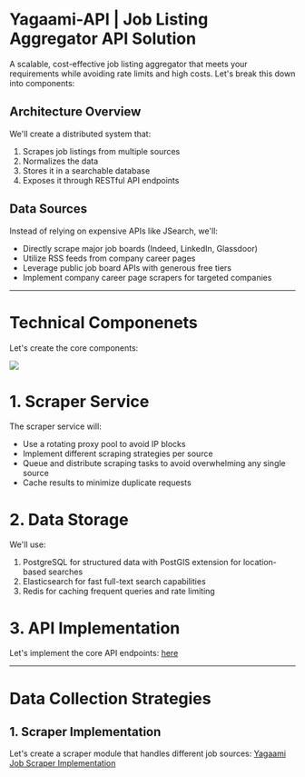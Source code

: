 # Yagaami-API | Job Listing Aggregator API Solution
A scalable, cost-effective job listing aggregator that meets your requirements while avoiding rate limits and high costs. Let's break this down into components:

## Architecture Overview
We'll create a distributed system that:
1. Scrapes job listings from multiple sources
2. Normalizes the data
3. Stores it in a searchable database
4. Exposes it through RESTful API endpoints

## Data Sources
Instead of relying on expensive APIs like JSearch, we'll:
- Directly scrape major job boards (Indeed, LinkedIn, Glassdoor)
- Utilize RSS feeds from company career pages
- Leverage public job board APIs with generous free tiers
- Implement company career page scrapers for targeted companies

--- 
# Technical Componenets
Let's create the core components:

![](https://github.com/user-attachments/assets/dee5497c-370f-4470-a6e4-78ba8d4416c8)

# 1. Scraper Service
The scraper service will:
- Use a rotating proxy pool to avoid IP blocks
- Implement different scraping strategies per source
- Queue and distribute scraping tasks to avoid overwhelming any single source
- Cache results to minimize duplicate requests


# 2. Data Storage
We'll use:
1. PostgreSQL for structured data with PostGIS extension for location-based searches
2. Elasticsearch for fast full-text search capabilities
3. Redis for caching frequent queries and rate limiting

# 3. API Implementation
Let's implement the core API endpoints:  [here](https://github.com/im-caveman/Yagaami-API/blob/75dfb435187f690a908e8bce67af41fc348ebc26/Yagaami%20API%20Implementation.py)

--- 
# Data Collection Strategies
## 1. Scraper Implementation
Let's create a scraper module that handles different job sources:
[Yagaami Job Scraper Implementation](https://github.com/im-caveman/Yagaami-API/blob/a103e6e1d18484e48f0edd3779e1b1b38f4dd52a/Scraper%20Implementation.py)

